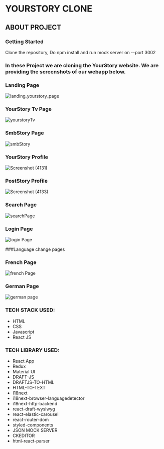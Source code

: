 #                     YOURSTORY CLONE
## ABOUT PROJECT

### Getting Started
Clone the repository, Do npm install and run mock server on --port 3002

### In these Project we are cloning the YourStory website. We are providing the screenshots of our webapp below.

### Landing Page
![landing_yourstory_page](https://user-images.githubusercontent.com/63871069/107110601-3aace500-686f-11eb-8099-c0172c60e5e6.png)

### YourStory Tv Page
![yourstoryTv](https://user-images.githubusercontent.com/63871069/107110707-26b5b300-6870-11eb-9e6d-0da333871929.png)

### SmbStory Page
![smbStory](https://user-images.githubusercontent.com/63871069/107110751-709e9900-6870-11eb-814d-485b77399dad.png)

### YourStory Profile
![Screenshot (4131)](https://user-images.githubusercontent.com/61466065/107115067-05fd5580-6890-11eb-9c0f-ad92d57a082c.png)

### PostStory Profile
![Screenshot (4133)](https://user-images.githubusercontent.com/61466065/107113753-f75e7080-6886-11eb-8c44-dd4c0462203c.png)

### Search Page
![searchPage](https://user-images.githubusercontent.com/63871069/107110818-f91d3980-6870-11eb-8e2c-41330cddc94e.png)

### Login Page
![login Page](https://user-images.githubusercontent.com/63871069/107110844-1eaa4300-6871-11eb-82df-c4210e8dcf8a.png)

###Language change pages
### French Page
![french Page](https://user-images.githubusercontent.com/63871069/107110877-57e2b300-6871-11eb-8c01-3f25cd247a8c.png)

### German Page
![german page](https://user-images.githubusercontent.com/63871069/107110900-8496ca80-6871-11eb-9b65-8fa914069bdf.png)


### TECH STACK USED:
* HTML
* CSS
* Javascript
* React JS

### TECH LIBRARY USED:
* React App
* Redux
* Material UI
* DRAFT-JS
* DRAFTJS-TO-HTML
* HTML-TO-TEXT
* I18next
* i18next-browser-languagedetector
* i18next-http-backend
* react-draft-wysiwyg
* react-elastic-carousel
* react-router-dom
* styled-components
* JSON MOCK SERVER
* CKEDITOR
* html-react-parser
